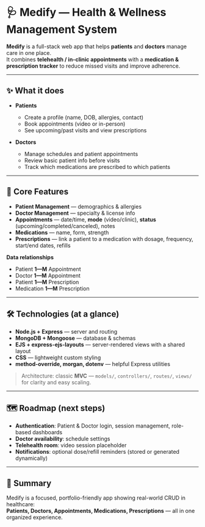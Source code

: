 # 🩺 Medify — Health & Wellness Management System

**Medify** is a full-stack web app that helps **patients** and **doctors** manage care in one place.  
It combines **telehealth / in-clinic appointments** with a **medication & prescription tracker** to reduce missed visits and improve adherence.

---

## ✨ What it does

- **Patients**
  - Create a profile (name, DOB, allergies, contact)
  - Book appointments (video or in-person)
  - See upcoming/past visits and view prescriptions

- **Doctors**
  - Manage schedules and patient appointments
  - Review basic patient info before visits
  - Track which medications are prescribed to which patients

---

## 🧩 Core Features

- **Patient Management** — demographics & allergies  
- **Doctor Management** — specialty & license info  
- **Appointments** — date/time, **mode** (video/clinic), **status** (upcoming/completed/canceled), notes  
- **Medications** — name, form, strength  
- **Prescriptions** — link a patient to a medication with dosage, frequency, start/end dates, refills  

**Data relationships**
- Patient **1—M** Appointment  
- Doctor **1—M** Appointment  
- Patient **1—M** Prescription  
- Medication **1—M** Prescription

---

## 🛠️ Technologies (at a glance)

- **Node.js + Express** — server and routing  
- **MongoDB + Mongoose** — database & schemas  
- **EJS + express-ejs-layouts** — server-rendered views with a shared layout  
- **CSS** — lightweight custom styling  
- **method-override, morgan, dotenv** — helpful Express utilities

> Architecture: classic **MVC** — `models/`, `controllers/`, `routes/`, `views/` for clarity and easy scaling.

---

## 🗺️ Roadmap (next steps)

- **Authentication**: Patient & Doctor login, session management, role-based dashboards  
- **Doctor availability**: schedule settings  
- **Telehealth room**: video session placeholder  
- **Notifications**: optional dose/refill reminders (stored or generated dynamically)

---

## 📌 Summary

Medify is a focused, portfolio-friendly app showing real-world CRUD in healthcare:  
**Patients, Doctors, Appointments, Medications, Prescriptions** — all in one organized experience.
